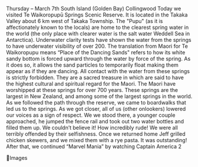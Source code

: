 Thursday – March 7th
South Island (Golden Bay) Collingwood
Today we visited Te Waikoropupū Springs Scenic Reserve. It is located in the Takaka
Valley about 6 km west of Takaka Township.
The "Pupu" (as it is affectionately known to the locals) are home to the clearest spring
water in the world (the only place with clearer water is the salt water Weddell Sea in
Antarctica). Underwater clarity tests have shown the water from the springs to have
underwater visibility of over 200.
The translation from Maori for Te Waikoropupu means “Place of the Dancing Sands"
refers to how its white sandy bottom is forced upward through the water by force of
the spring. As it does so, it allows the sand particles to temporarily float making them
appear as if they are dancing.
All contact with the water from these springs is strictly forbidden. They are a sacred
treasure in which are said to have the highest cultural and spiritual regard for the
Maori. The Maori have worshipped at these springs for over 700 years. These springs
are the largest in New Zealand, and among some of the largest springs in the world.
As we followed the path through the reserve, we came to boardwalks that led us to
the springs. As we got closer, all of us (other onlookers) lowered our voices as a sign
of respect. We we stood there, a younger couple approached, he jumped the
fence rail and took out two water bottles and filled them up. We couldn’t believe it!
How incredibly rude! We were all terribly offended by their selfishness.
Once we returned home Jeff grilled chicken skewers, and we mixed them with a rye
pasta. It was outstanding! After that, we continued “Marvel Mania” by watching
Captain America 2

Images

